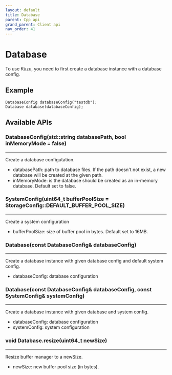 ```yaml
---
layout: default
title: Database
parent: Cpp api
grand_parent: Client api
nav_order: 41
---
```


# Database

To use Kùzu, you need to first create a database instance with a database config. 

## Example
```
DatabaseConfig databaseConfig("testdb");
Database database(databaseConfig);
```

## Available APIs

### DatabaseConfig(std::string databasePath, bool inMemoryMode = false)
---
Create a database configutation.
- databasePath: path to database files. If the path doesn't not exist, a new database will be created at the given path.
- inMemoryMode: is the database should be created as an in-memory database. Default set to false.

### SystemConfig(uint64_t bufferPoolSize = StorageConfig::DEFAULT_BUFFER_POOL_SIZE)
---
Create a system configuration
- bufferPoolSize: size of buffer pool in bytes. Default set to 16MB.

### Database(const DatabaseConfig& databaseConfig)
---
Create a database instance with given database config and default system config.
- databaseConfig: database configuration
 
### Database(const DatabaseConfig& databaseConfig, const SystemConfig& systemConfig)
---
Create a database instance with given database and system config.
- databaseConfig: database configuration
- systemConfig: system configuration

### void Database.resize(uint64_t newSize)
---
Resize buffer manager to a newSize.
- newSize: new buffer pool size (in bytes).

